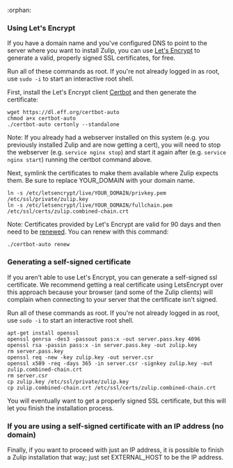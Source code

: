 :orphan:
### Using Let's Encrypt

If you have a domain name and you've configured DNS to point to the
server where you want to install Zulip, you can use [Let's
Encrypt](https://letsencrypt.org/) to generate a valid, properly
signed SSL certificates, for free.

Run all of these commands as root. If you're not already logged in as root, use
`sudo -i` to start an interactive root shell.

First, install the Let's Encrypt client [Certbot](https://certbot.eff.org/) and
then generate the certificate:

```
wget https://dl.eff.org/certbot-auto
chmod a+x certbot-auto
./certbot-auto certonly --standalone
```

Note: If you already had a webserver installed on this system (e.g. you
previously installed Zulip and are now getting a cert), you will
need to stop the webserver (e.g. `service nginx stop`) and start it
again after (e.g. `service nginx start`) running the certbot command above.

Next, symlink the certificates to make them available where Zulip expects them.
Be sure to replace YOUR_DOMAIN with your domain name.

```
ln -s /etc/letsencrypt/live/YOUR_DOMAIN/privkey.pem /etc/ssl/private/zulip.key
ln -s /etc/letsencrypt/live/YOUR_DOMAIN/fullchain.pem /etc/ssl/certs/zulip.combined-chain.crt
```

Note: Certificates provided by Let's Encrypt are valid for 90 days and then
need to be [renewed](https://certbot.eff.org/docs/using.html#renewal). You can
renew with this command:

```
./certbot-auto renew
```

### Generating a self-signed certificate

If you aren't able to use Let's Encrypt, you can generate a
self-signed ssl certificate.  We recommend getting a real certificate
using LetsEncrypt over this approach because your browser (and some of
the Zulip clients) will complain when connecting to your server that
the certificate isn't signed.

Run all of these commands as root. If you're not already logged in as root, use
`sudo -i` to start an interactive root shell.

```
apt-get install openssl
openssl genrsa -des3 -passout pass:x -out server.pass.key 4096
openssl rsa -passin pass:x -in server.pass.key -out zulip.key
rm server.pass.key
openssl req -new -key zulip.key -out server.csr
openssl x509 -req -days 365 -in server.csr -signkey zulip.key -out zulip.combined-chain.crt
rm server.csr
cp zulip.key /etc/ssl/private/zulip.key
cp zulip.combined-chain.crt /etc/ssl/certs/zulip.combined-chain.crt
```

You will eventually want to get a properly signed SSL certificate, but
this will let you finish the installation process.

### If you are using a self-signed certificate with an IP address (no domain)

Finally, if you want to proceed with just an IP address, it is
possible to finish a Zulip installation that way; just set
EXTERNAL_HOST to be the IP address.
